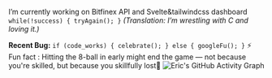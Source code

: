  I’m currently working on Bitfinex API and Svelte&tailwindcss dashboard
 `while(!success) { tryAgain(); }` *(Translation: I’m wrestling with C and loving it.)*  

**Recent Bug:** `if (code_works) { celebrate(); } else { googleFu(); }`
⚡ Fun fact :  Hitting the 8-ball in early might end the game — not because you're skilled, but because you skillfully lost🎱
![Eric's GitHub Activity Graph](https://github-readme-activity-graph.vercel.app/graph?username=E-kigai&theme=dracula)
